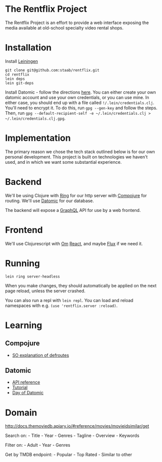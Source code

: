 # The Rentflix Project

The Rentflix Project is an effort to provide a web interface exposing the media available at old-school specialty video rental shops.

# Installation

Install [Leiningen](https://github.com/technomancy/leiningen)

```
git clone git@github.com:staab/rentflix.git
cd rentflix
lein deps
lein git-deps
```

Install Datomic - follow the directions [here](http://docs.datomic.com/getting-started.html). You can either create your own datomic account and use your own credentials, or you can use mine. In either case, you should end up with a file called `!/.lein/credentials.clj`. You'll need to encrypt it. To do this, run `gpg --gen-key` and follow the steps. Then, run `gpg --default-recipient-self -e ~/.lein/credentials.clj > ~/.lein/credentials.clj.gpg`.

# Implementation

The primary reason we chose the tech stack outlined below is for our own personal development. This project is built on technologies we haven't used, and in which we want some substantial experience.

# Backend

We'll be using Clojure with [Ring](https://github.com/ring-clojure/ring) for our http server with [Compojure](https://github.com/weavejester/compojure) for routing. We'll use [Datomic](http://docs.datomic.com/) for our database. 

The backend will expose a [GraphQL](https://facebook.github.io/react/blog/2015/05/01/graphql-introduction.html) API for use by a web frontend.

# Frontend

We'll use Clojurescript with [Om](https://github.com/omcljs/om) [React](https://facebook.github.io/react/), and maybe [Flux](https://facebook.github.io/flux/) if we need it.

# Running

```
lein ring server-headless
```

When you make changes, they should automatically be applied on the next page reload, unless the server crashed.

You can also run a repl with `lein repl`. You can load and reload namespaces with e.g. `(use 'rentflix.server :reload)`.

# Learning

## Compojure

- [SO explanation of defroutes](http://stackoverflow.com/a/3490479/1467342)

## Datomic

- [API reference](http://docs.datomic.com/clojure/index.html#datomic.api/delete-database)
- [Tutorial](http://docs.datomic.com/tutorial.html#making-a-database)
- [Day of Datomic](https://github.com/Datomic/day-of-datomic)

# Domain

http://docs.themoviedb.apiary.io/#reference/movies/movieidsimilar/get

Search on:
    - Title
    - Year
    - Genres
    - Tagline
    - Overview
    - Keywords

Filter on:
    - Adult
    - Year
    - Genres

Get by TMDB endpoint:
    - Popular
    - Top Rated
    - Similar to other
